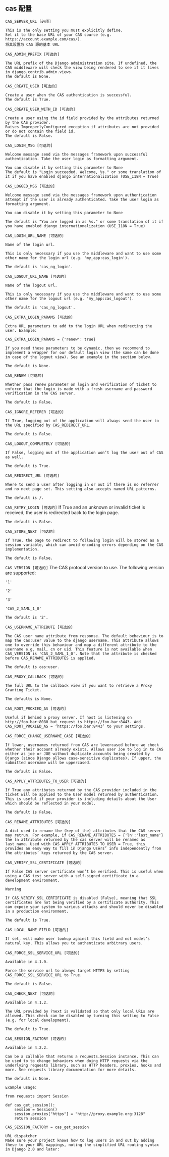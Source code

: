 ## cas 配置

`CAS_SERVER_URL [必须]`

    This is the only setting you must explicitly define. 
    Set it to the base URL of your CAS source (e.g. https://account.example.com/cas/).
    将其设置为 CAS 源的基本 URL

`CAS_ADMIN_PREFIX [可选的]`
    
    The URL prefix of the Django administration site. If undefined, the CAS middleware will check the view being rendered to see if it lives in django.contrib.admin.views.
    The default is None.

`CAS_CREATE_USER [可选的]`
    
    Create a user when the CAS authentication is successful.
    The default is True.

`CAS_CREATE_USER_WITH_ID [可选的]`
    
    Create a user using the id field provided by the attributes returned by the CAS provider. 
    Raises ImproperlyConfigured exception if attributes are not provided or do not contain the field id.
    The default is False.

`CAS_LOGIN_MSG [可选的]`
  
    Welcome message send via the messages framework upon successful authentication. Take the user login as formatting argument.

    You can disable it by setting this parameter to None
    The default is "Login succeeded. Welcome, %s." or some translation of it if you have enabled django internationalization (USE_I18N = True)

`CAS_LOGGED_MSG [可选的]`

    Welcome message send via the messages framework upon authentication attempt if the user is already authenticated. Take the user login as formatting argument.

    You can disable it by setting this parameter to None

    The default is "You are logged in as %s." or some translation of it if you have enabled django internationalization (USE_I18N = True)

`CAS_LOGIN_URL_NAME [可选的]`

    Name of the login url.

    This is only necessary if you use the middleware and want to use some other name for the login url (e.g. 'my_app:cas_login').

    The default is 'cas_ng_login'.

`CAS_LOGOUT_URL_NAME [可选的]`

    Name of the logout url.

    This is only necessary if you use the middleware and want to use some other name for the logout url (e.g. 'my_app:cas_logout').

    The default is 'cas_ng_logout'.

`CAS_EXTRA_LOGIN_PARAMS [可选的]`

    Extra URL parameters to add to the login URL when redirecting the user. Example:

`CAS_EXTRA_LOGIN_PARAMS = {'renew': true}`

    If you need these parameters to be dynamic, then we recommend to implement a wrapper for our default login view (the same can be done in case of the logout view). See an example in the section below.

    The default is None.

`CAS_RENEW [可选的]`

    Whether pass renew parameter on login and verification of ticket to enforce that the login is made with a fresh username and password verification in the CAS server.

    The default is False.

`CAS_IGNORE_REFERER [可选的]`

    If True, logging out of the application will always send the user to the URL specified by CAS_REDIRECT_URL.

    The default is False.

`CAS_LOGOUT_COMPLETELY [可选的]`

    If False, logging out of the application won’t log the user out of CAS as well.

    The default is True.

`CAS_REDIRECT_URL [可选的]`

    Where to send a user after logging in or out if there is no referrer and no next page set. This setting also accepts named URL patterns.

    The default is /.

`CAS_RETRY_LOGIN [可选的]`
    If True and an unknown or invalid ticket is received, the user is redirected back to the login page.

    The default is False.

`CAS_STORE_NEXT [可选的]`

    If True, the page to redirect to following login will be stored as a session variable, which can avoid encoding errors depending on the CAS implementation.

    The default is False.

`CAS_VERSION [可选的]`
    The CAS protocol version to use. The following version are supported:

    '1'

    '2'

    '3'

    'CAS_2_SAML_1_0'

    The default is '2'.

`CAS_USERNAME_ATTRIBUTE [可选的]`

    The CAS user name attribute from response. The default behaviour is to map the cas:user value to the django username. This attribute allows one to override this behaviour and map a different attribute to the username e.g. mail, cn or uid. This feature is not available when CAS_VERSION is 'CAS_2_SAML_1_0'. Note that the attribute is checked before CAS_RENAME_ATTRIBUTES is applied.

    The default is cas:user.

`CAS_PROXY_CALLBACK [可选的]`

    The full URL to the callback view if you want to retrieve a Proxy Granting Ticket.

    The defaults is None.

`CAS_ROOT_PROXIED_AS [可选的]`

    Useful if behind a proxy server. If host is listening on http://foo.bar:8080 but request is https://foo.bar:8443. Add CAS_ROOT_PROXIED_AS = ‘https://foo.bar:8443’ to your settings.

`CAS_FORCE_CHANGE_USERNAME_CASE [可选的]`

    If lower, usernames returned from CAS are lowercased before we check whether their account already exists. Allows user Joe to log in to CAS either as joe or JOE without duplicate accounts being created by Django (since Django allows case-sensitive duplicates). If upper, the submitted username will be uppercased.

    The default is False.

`CAS_APPLY_ATTRIBUTES_TO_USER [可选的]`

    If True any attributes returned by the CAS provider included in the ticket will be applied to the User model returned by authentication. This is useful if your provider is including details about the User which should be reflected in your model.

    The default is False.

`CAS_RENAME_ATTRIBUTES [可选的]`

    A dict used to rename the (key of the) attributes that the CAS server may retrun. For example, if CAS_RENAME_ATTRIBUTES = {'ln':'last_name'} the ln attribute returned by the cas server will be renamed as last_name. Used with CAS_APPLY_ATTRIBUTES_TO_USER = True, this provides an easy way to fill in Django Users’ info independently from the attributes’ keys returned by the CAS server.

`CAS_VERIFY_SSL_CERTIFICATE [可选的]`

    If False CAS server certificate won’t be verified. This is useful when using a CAS test server with a self-signed certificate in a development environment.

    Warning

    If CAS_VERIFY_SSL_CERTIFICATE is disabled (False), meaning that SSL certificates are not being verified by a certificate authority. This can expose your system to various attacks and should never be disabled in a production environment.

    The default is True.

`CAS_LOCAL_NAME_FIELD [可选的]`

    If set, will make user lookup against this field and not model’s natural key. This allows you to authenticate arbitrary users.

`CAS_FORCE_SSL_SERVICE_URL [可选的]`

    Available in 4.1.0.

    Force the service url to always target HTTPS by setting CAS_FORCE_SSL_SERVICE_URL to True.

    The default is False.

`CAS_CHECK_NEXT [可选的]`

    Available in 4.1.2.

    The URL provided by ?next is validated so that only local URLs are allowed. This check can be disabled by turning this setting to False (e.g. for local development).

    The default is True.

`CAS_SESSION_FACTORY [可选的]`

    Available in 4.2.2.

    Can be a callable that returns a requests.Session instance. This can be used to to change behaviors when doing HTTP requests via the underlying requests library, such as HTTP headers, proxies, hooks and more. See requests library documentation for more details.

    The default is None.

    Example usage:

    from requests import Session

    def cas_get_session():
        session = Session()
        session.proxies["https"] = "http://proxy.example.org:3128"
        return session

`CAS_SESSION_FACTORY = cas_get_session`

    URL dispatcher
    Make sure your project knows how to log users in and out by adding these to your URL mappings, noting the simplified URL routing syntax in Django 2.0 and later:
